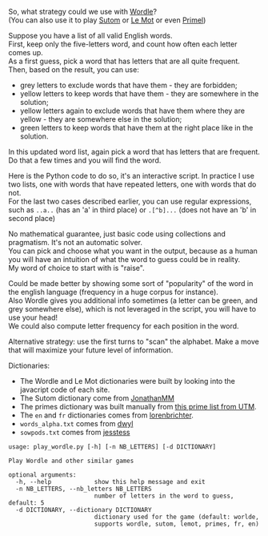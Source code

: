 So, what strategy could we use with [Wordle](https://www.powerlanguage.co.uk/wordle/)?  
(You can also use it to play [Sutom](https://sutom.nocle.fr/) or [Le Mot](https://wordle.louan.me/) or even [Primel](https://converged.yt/primel/))

Suppose you have a list of all valid English words.  
First, keep only the five-letters word, and count how often each letter comes up.  
As a first guess, pick a word that has letters that are all quite frequent.  
Then, based on the result, you can use:
- grey letters to exclude words that have them - they are forbidden;
- yellow letters to keep words that have them - they are somewhere in the solution;
- yellow letters again to exclude words that have them where they are yellow - they are somewhere else in the solution;
- green letters to keep words that have them at the right place like in the solution.

In this updated word list, again pick a word that has letters that are frequent.  
Do that a few times and you will find the word.

Here is the Python code to do so, it's an interactive script.
In practice I use two lists, one with words that have repeated letters, one with words that do not.  
For the last two cases described earlier, you can use regular expressions, such as `..a..` (has an 'a' in third place) or `.[^b]...` (does not have an 'b' in second place)

No mathematical guarantee, just basic code using collections and pragmatism. It's not an automatic solver.  
You can pick and choose what you want in the output, because as a human you will have an intuition of what the word to guess could be in reality.  
My word of choice to start with is "raise".

Could be made better by showing some sort of "popularity" of the word in the english language (frequency in a huge corpus for instance).  
Also Wordle gives you additional info sometimes (a letter can be green, and grey somewhere else), which is not leveraged in the script, you will have to use your head!  
We could also compute letter frequency for each position in the word.

Alternative strategy: use the first turns to "scan" the alphabet. Make a move that will maximize your future level of information.

Dictionaries:
- The Wordle and Le Mot dictionaries were built by looking into the javacript code of each site.
- The Sutom dictionary come from [JonathanMM](https://framagit.org/JonathanMM/sutom)
- The primes dictionary was built manually from [this prime list from UTM](https://primes.utm.edu/lists/small/100000.txt).
- The `en` and `fr` dictionaries comes from [lorenbrichter](https://github.com/lorenbrichter/Words).
- `words_alpha.txt` comes from [dwyl](https://github.com/dwyl/english-words)
- `sowpods.txt` comes from [jesstess](https://github.com/jesstess/Scrabble/tree)
```
usage: play_wordle.py [-h] [-n NB_LETTERS] [-d DICTIONARY]

Play Wordle and other similar games

optional arguments:
  -h, --help            show this help message and exit
  -n NB_LETTERS, --nb_letters NB_LETTERS
                        number of letters in the word to guess, default: 5
  -d DICTIONARY, --dictionary DICTIONARY
                        dictionary used for the game (default: worlde,
                        supports wordle, sutom, lemot, primes, fr, en)
```